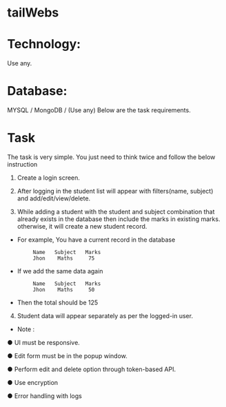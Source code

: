 # tailWebs


# Technology:
Use any.

# Database:
MYSQL / MongoDB / (Use any)
Below are the task requirements.

# Task

The task is very simple. You just need to think twice and follow the below
instruction

1. Create a login screen.


2. After logging in the student list will appear with filters(name, subject) and
add/edit/view/delete.

3. While adding a student with the student and subject combination that
already exists in the database then include the marks in existing marks.
otherwise, it will create a new student record.


* For example, You have a current record in the database

           
           Name   Subject   Marks
           Jhon    Maths     75


* If we add the same data again

           
           Name   Subject   Marks
           Jhon    Maths     50


* Then the total should be 125


4. Student data will appear separately as per the logged-in user.

* Note :

● UI must be responsive.

● Edit form must be in the popup window.

● Perform edit and delete option through token-based API.

● Use encryption

● Error handling with logs